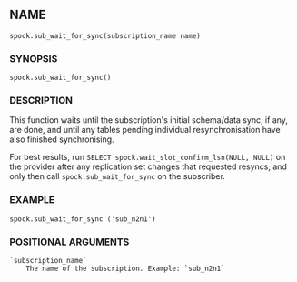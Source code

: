 ## NAME

`spock.sub_wait_for_sync(subscription_name name)`

### SYNOPSIS

`spock.sub_wait_for_sync()`
 
### DESCRIPTION

This function waits until the subscription's initial schema/data sync, if any, are done, and until any tables pending individual resynchronisation have also finished synchronising.

For best results, run `SELECT spock.wait_slot_confirm_lsn(NULL, NULL)` on the  provider after any replication set changes that requested resyncs, and only then call `spock.sub_wait_for_sync` on the subscriber. 

### EXAMPLE

`spock.sub_wait_for_sync ('sub_n2n1')`
 
### POSITIONAL ARGUMENTS
    `subscription_name`
        The name of the subscription. Example: `sub_n2n1`
